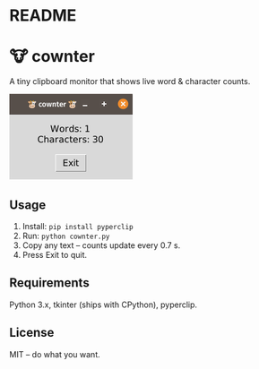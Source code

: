 README
======
# 🐮 cownter  
A tiny clipboard monitor that shows live word & character counts.

![Screenshot](screenshot1.png)

## Usage  
1. Install: ```pip install pyperclip```  
2. Run: ```python cownter.py```  
3. Copy any text – counts update every 0.7 s.  
4. Press Exit to quit.

## Requirements  
Python 3.x, tkinter (ships with CPython), pyperclip.

## License  
MIT – do what you want.
